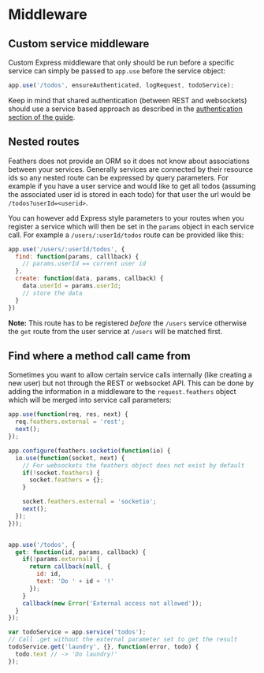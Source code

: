 # Middleware


## Custom service middleware

Custom Express middleware that only should be run before a specific service can simply be passed to `app.use` before the service object:

```js
app.use('/todos', ensureAuthenticated, logRequest, todoService);
```

Keep in mind that shared authentication (between REST and websockets) should use a service based approach as described in the [authentication section of the guide](/learn/authentication).


## Nested routes

Feathers does not provide an ORM so it does not know about associations between your services. Generally services are connected by their resource ids so any nested route can be expressed by query parameters. For example if you have a user service and would like to get all todos (assuming the associated user id is stored in each todo) for that user the url would be `/todos?userId=<userid>`.

You can however add Express style parameters to your routes when you register a service which will then be set in the `params` object in each service call. For example a `/users/:userId/todos` route can be provided like this:

```js
app.use('/users/:userId/todos', {
  find: function(params, calllback) {
    // params.userId == current user id
  },
  create: function(data, params, callback) {
    data.userId = params.userId;
    // store the data
  }
})
```

__Note:__ This route has to be registered _before_ the `/users` service otherwise the `get` route from the user service at `/users` will be matched first.


## Find where a method call came from

Sometimes you want to allow certain service calls internally (like creating a new user) but not through the REST or websocket API. This can be done by adding the information in a middleware to the `request.feathers` object which will be merged into service call parameters:

```js
app.use(function(req, res, next) {
  req.feathers.external = 'rest';
  next();
});

app.configure(feathers.socketio(function(io) {
  io.use(function(socket, next) {
    // For websockets the feathers object does not exist by default
    if(!socket.feathers) {
      socket.feathers = {};
    }

    socket.feathers.external = 'socketio';
    next();
  });
}));


app.use('/todos', {
  get: function(id, params, callback) {
    if(!params.external) {
      return callback(null, {
        id: id,
        text: 'Do ' + id + '!'
      });
    }
    callback(new Error('External access not allowed'));
  }
});

var todoService = app.service('todos');
// Call .get without the external parameter set to get the result
todoService.get('laundry', {}, function(error, todo) {
  todo.text // -> 'Do laundry!'
});
```